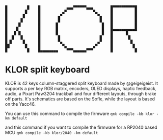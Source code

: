 ```
█         █    █            ▄▄▄▀▀▀▀▀▀▄▄▄        █▀▀▀▀▀▀▀▀▀▀█
█        █     █          ▄▀            ▀▄      █          █
█       █      █        ▄▀                ▀▄    █          █
█      █       █        █                  █    █          █
█     █        █       █                    █   █          █
█    █         █       █                    █   █▄▄▄▄▄▄▄▄▄▄█
█   █ █        █       █                    █   █      █
█  █   █       █        █                  █    █       █
█ █     █      █        ▀▄                ▄▀    █        █
██       █     █          ▀▄            ▄▀      █         █
█         █    █▄▄▄▄▄▄▄▄    ▀▀▀▄▄▄▄▄▄▀▀▀        █          █
```
# KLOR split keyboard

KLOR is 42 keys column-staggered split keyboard made by @geigeigeist. It supports a per key RGB matrix, encoders, OLED displays, haptic feedback, audio, a Pixart Paw3204 trackball and four different layouts, through brake off parts.
It's schematics are based on the Sofle, while the layout is based on the Yacc46.

You can use this command to compile the firmware
`qmk compile -kb klor -km default`

and this command if you want to compile the firmware for a RP2040 based MCU
`qmk compile -kb klor/2040 -km default`